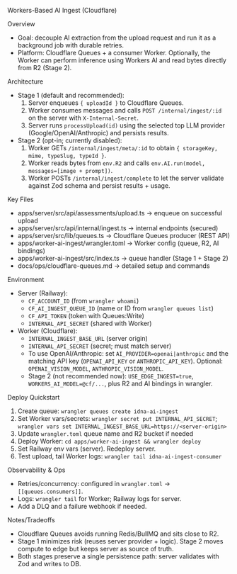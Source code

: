 Workers-Based AI Ingest (Cloudflare)

Overview
- Goal: decouple AI extraction from the upload request and run it as a background job with durable retries.
- Platform: Cloudflare Queues + a consumer Worker. Optionally, the Worker can perform inference using Workers AI and read bytes directly from R2 (Stage 2).

Architecture
- Stage 1 (default and recommended):
  1) Server enqueues `{ uploadId }` to Cloudflare Queues.
  2) Worker consumes messages and calls `POST /internal/ingest/:id` on the server with `X-Internal-Secret`.
  3) Server runs `processUpload(id)` using the selected top LLM provider (Google/OpenAI/Anthropic) and persists results.
- Stage 2 (opt-in; currently disabled):
  1) Worker GETs `/internal/ingest/meta/:id` to obtain `{ storageKey, mime, typeSlug, typeId }`.
  2) Worker reads bytes from `env.R2` and calls `env.AI.run(model, messages=[image + prompt])`.
  3) Worker POSTs `/internal/ingest/complete` to let the server validate against Zod schema and persist results + usage.

Key Files
- apps/server/src/api/assessments/upload.ts → enqueue on successful upload
- apps/server/src/api/internal/ingest.ts → internal endpoints (secured)
- apps/server/src/lib/queues.ts → Cloudflare Queues producer (REST API)
- apps/worker-ai-ingest/wrangler.toml → Worker config (queue, R2, AI bindings)
- apps/worker-ai-ingest/src/index.ts → queue handler (Stage 1 + Stage 2)
- docs/ops/cloudflare-queues.md → detailed setup and commands

Environment
- Server (Railway):
  - `CF_ACCOUNT_ID` (from `wrangler whoami`)
  - `CF_AI_INGEST_QUEUE_ID` (name or ID from `wrangler queues list`)
  - `CF_API_TOKEN` (token with Queues:Write)
  - `INTERNAL_API_SECRET` (shared with Worker)
- Worker (Cloudflare):
  - `INTERNAL_INGEST_BASE_URL` (server origin)
  - `INTERNAL_API_SECRET` (secret; must match server)
  - To use OpenAI/Anthropic: set `AI_PROVIDER=openai|anthropic` and the matching API key (`OPENAI_API_KEY` or `ANTHROPIC_API_KEY`). Optional: `OPENAI_VISION_MODEL`, `ANTHROPIC_VISION_MODEL`.
  - Stage 2 (not recommended now): `USE_EDGE_INGEST=true`, `WORKERS_AI_MODEL=@cf/...`, plus R2 and AI bindings in wrangler.

Deploy Quickstart
1) Create queue: `wrangler queues create idna-ai-ingest`
2) Set Worker vars/secrets: `wrangler secret put INTERNAL_API_SECRET`; `wrangler vars set INTERNAL_INGEST_BASE_URL=https://<server-origin>`
3) Update `wrangler.toml` queue name and R2 bucket if needed
4) Deploy Worker: `cd apps/worker-ai-ingest && wrangler deploy`
5) Set Railway env vars (server). Redeploy server.
6) Test upload, tail Worker logs: `wrangler tail idna-ai-ingest-consumer`

Observability & Ops
- Retries/concurrency: configured in `wrangler.toml` → `[[queues.consumers]]`.
- Logs: `wrangler tail` for Worker; Railway logs for server.
- Add a DLQ and a failure webhook if needed.

Notes/Tradeoffs
- Cloudflare Queues avoids running Redis/BullMQ and sits close to R2.
- Stage 1 minimizes risk (reuses server provider + logic). Stage 2 moves compute to edge but keeps server as source of truth.
- Both stages preserve a single persistence path: server validates with Zod and writes to DB.

